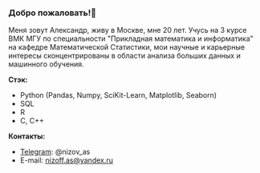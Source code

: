 ### Добро пожаловать!👋

Меня зовут Александр, живу в Москве, мне 20 лет. Учусь на 3 курсе ВМК МГУ по специальности "Прикладная математика и информатика" на кафедре Математической Статистики, мои научные и карьерные интересы сконцентрированы в области анализа больших данных и машинного обучения.

**Стэк:**
- Python (Pandas, Numpy, SciKit-Learn, Matplotlib, Seaborn)
- SQL
- R
- C, C++


**Контакты:**
* [Telegram](https://t.me/nizov_as): @nizov_as
* E-mail: nizoff.as@yandex.ru
